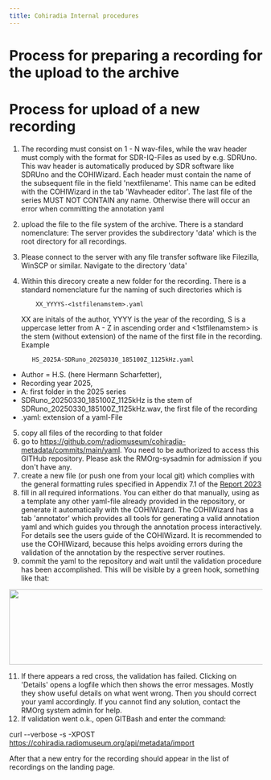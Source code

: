 ```yaml
---
title: Cohiradia Internal procedures
---
```


# Process for preparing a recording for the upload to the archive


# Process for upload of  a new recording

1) The recording must consist on 1 - N wav-files, while the wav header must comply with the format for SDR-IQ-Files as used by e.g. SDRUno. This wav header is automatically produced by SDR software like SDRUno and the COHIWizard.
  Each header must contain the name of the subsequent file in the field 'nextfilename'. This name can be edited with the COHIWizard in the tab 'Wavheader editor'. The last file of the series MUST NOT CONTAIN any name. Otherwise there will occur an error when committing the annotation yaml
2) upload the file to the file system of the archive. There is a standard nomenclature: The server provides the subdirectory 'data' which is the root directory for all recordings.
3) Please connect to the server with any file transfer software like Filezilla, WinSCP or similar. Navigate to the directory 'data'
4) Within this direcory create a new folder for the recording. There is a standard nomenclature fur the naming of such directories which is
   
           XX_YYYYS-<1stfilenamstem>.yaml
   
   XX are initals of the author, YYYY is the year of the recording, S is a uppercase letter from A - Z in ascending order and <1stfilenamstem> is the stem (without extension)
   of the name of the first file in the recording. Example
   
          HS_2025A-SDRuno_20250330_185100Z_1125kHz.yaml 
  
  * Author = H.S. (here Hermann Scharfetter), 
  * Recording year 2025, 
  * A: first folder in the 2025 series
  * SDRuno_20250330_185100Z_1125kHz is the stem of SDRuno_20250330_185100Z_1125kHz.wav, the first file of the recording
  * .yaml: extension of a yaml-File
  
5) copy all files of the recording to that folder
6) go to https://github.com/radiomuseum/cohiradia-metadata/commits/main/yaml. You need to be authorized to access this GITHub repository. Please ask the RMOrg-sysadmin for admission if you don't have any.
7) create a new file (or push one from your local git) which complies with the general formatting rules specified in Appendix 7.1 of the [Report 2023](https://cohiradia.radiomuseum.org/download/docs/Documentation/COHIRADIA_Report2023_dt.pdf)
8) fill in all required informations. You can either do that manually, using as a template any other yaml-file already provided in the repository, or generate it automatically with the COHIWizard. The COHIWizard has a tab 'annotator' which provides all tools for generating a valid annotation yaml and which guides you through the annotation process interactively. For details see the users guide of the COHIWizard. It is recommended to use the COHIWizard, because this helps avoiding errors during the validation of the annotation by the respective server routines.
9) commit the yaml to the repository and wait until the validation procedure has been accomplished. This will be visible by a green hook, something like that:

 <img src="https://cohiradia.radiomuseum.org/download/docs/Documentation/Ann_yaml_valid.PNG" width="600" height="150" /> 

11) If there appears a red cross, the validation has failed. Clicking on 'Details' opens a logfile which then shows the error messages. Mostly they show useful details on what went wrong. Then you should correct your yaml accordingly. If you cannot find any solution, contact the RMOrg system admin for help.
12) If validation went o.k., open GITBash and enter the command:

  curl --verbose -s -XPOST https://cohiradia.radiomuseum.org/api/metadata/import

After that a new entry for the recording should appear in the list of recordings on the landing page.

